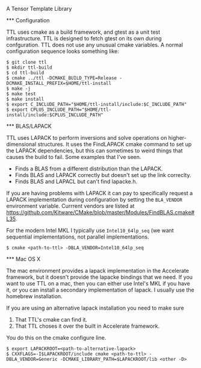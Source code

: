 A Tensor Template Library

*** Configuration

TTL uses cmake as a build framework, and gtest as a unit test
infrastructure. TTL is designed to fetch gtest on its own during
confguration. TTL does not use any unusual cmake variables. A normal
configuration sequence looks something like:

```
$ git clone ttl
$ mkdir ttl-build
$ cd ttl-build
$ cmake ../ttl -DCMAKE_BUILD_TYPE=Release -DCMAKE_INSTALL_PREFIX=$HOME/ttl-install
$ make -j
$ make test
$ make install
$ export C_INCLUDE_PATH="$HOME/ttl-install/include:$C_INCLUDE_PATH"
$ export CPLUS_INCLUDE_PATH="$HOME/ttl-install/include:$CPLUS_INCLUDE_PATH"
```

*** BLAS/LAPACK

TTL uses LAPACK to perform inversions and solve operations on higher-dimensional
structures. It uses the FindLAPACK cmake command to set up the LAPACK
dependencies, but this can sometimes to weird things that causes the build to
fail. Some examples that I've seen.

* Finds a BLAS from a different distribution than the LAPACK.
* Finds BLAS and LAPACK correctly but doesn't set up the link correclty.
* Finds BLAS and LAPACL but can't find lapacke.h.

If you are having problems with LAPACK it can pay to specifically request a
LAPACK implementation during configuration by setting the `BLA_VENDOR`
environment variable. Currrent vendors are listed at
https://github.com/Kitware/CMake/blob/master/Modules/FindBLAS.cmake#L35.

For the modern Intel MKL I typically use `Intel10_64lp_seq` (we want sequential
implementations, not parallel implementations.

```
$ cmake <path-to-ttl> -DBLA_VENDOR=Intel10_64lp_seq
```

*** Mac OS X

The mac environment provides a lapack implementation in the Accelerate
framework, but it doesn't provide the lapacke bindings that we need. If you want
to use TTL on a mac, then you can either use Intel's MKL if you have it, or you
can install a secondary implementation of lapack. I usually use the homebrew
installation.

If you are using an alternative lapack installation you need to make sure

1. That TTL's cmake can find it.
2. That TTL choses it over the built in Accelerate framework.

You do this on the cmake configure line.

```
$ export LAPACKROOT=<path-to-alternative-lapack>
$ CXXFLAGS=-I$LAPACKROOT/include cmake <path-to-ttl> -DBLA_VENDOR=Generic -DCMAKE_LIBRARY_PATH=$LAPACKROOT/lib <other -D>
```
